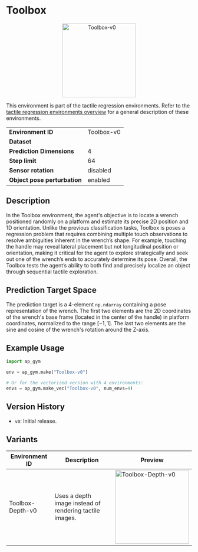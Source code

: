 # Toolbox

<p align="center"><img src="img/env/Toolbox-v0.gif" alt="Toolbox-v0" width="200px"/></p>

This environment is part of the tactile regression environments.
Refer to the [tactile regression environments overview](TactileRegressionEnv.md) for a general description of these environments.

|                              |            |
|------------------------------|------------|
| **Environment ID**           | Toolbox-v0 |
| **Dataset**                  |            |
| **Prediction Dimensions**    | 4          |
| **Step limit**               | 64         |
| **Sensor rotation**          | disabled   |
| **Object pose perturbation** | enabled    |

## Description

In the Toolbox environment, the agent's objective is to locate a wrench positioned randomly on a platform and estimate its precise 2D position and 1D orientation.
Unlike the previous classification tasks, Toolbox is poses a regression problem that requires combining multiple touch observations to resolve ambiguities inherent in the wrench’s shape.
For example, touching the handle may reveal lateral placement but not longitudinal position or orientation, making it critical for the agent to explore strategically and seek out one of the wrench’s ends to accurately determine its pose.
Overall, the Toolbox tests the agent’s ability to both find and precisely localize an object through sequential tactile exploration.

## Prediction Target Space

The prediction target is a 4-element `np.ndarray` containing a pose representation of the wrench.
The first two elements are the 2D coordinates of the wrench's base frame (located in the center of the handle) in platform coordinates, normalized to the range $[-1, 1]$.
The last two elements are the sine and cosine of the wrench's rotation around the Z-axis.

## Example Usage

```python
import ap_gym

env = ap_gym.make("Toolbox-v0")

# Or for the vectorized version with 4 environments:
envs = ap_gym.make_vec("Toolbox-v0", num_envs=4)
```

## Version History

- `v0`: Initial release.

## Variants

| Environment ID   | Description                                             | Preview                                                                        |
|------------------|---------------------------------------------------------|--------------------------------------------------------------------------------|
| Toolbox-Depth-v0 | Uses a depth image instead of rendering tactile images. | <img src="img/env/Toolbox-Depth-v0.gif" alt="Toolbox-Depth-v0" width="200px"/> |

